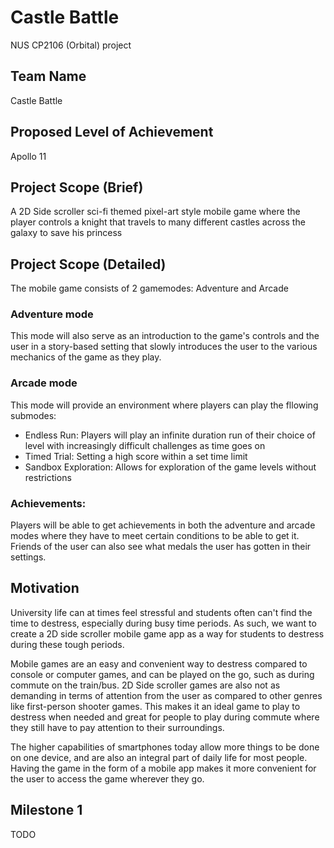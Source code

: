 # Castle Battle

NUS CP2106 (Orbital) project

## Team Name 
Castle Battle

## Proposed Level of Achievement 
Apollo 11 

## Project Scope (Brief)
A 2D Side scroller sci-fi themed pixel-art style mobile game where the player controls a knight that travels to many different castles across the galaxy to save his princess

## Project Scope (Detailed)
The mobile game consists of 2 gamemodes: Adventure and Arcade 

### Adventure mode 
This mode will also serve as an introduction to the game's controls and the user in a story-based setting that slowly introduces the user to the various mechanics of the game as they play.

### Arcade mode 
This mode will provide an environment where players can play the fllowing submodes:
  - Endless Run: Players will play an infinite duration run of their choice of level with increasingly difficult challenges as time goes on
  - Timed Trial: Setting a high score within a set time limit
  - Sandbox Exploration: Allows for exploration of the game levels without restrictions

### Achievements:
Players will be able to get achievements in both the adventure and arcade modes where they have to meet certain conditions to be able to get it. Friends of the user can also see what medals the user has gotten in their settings.

## Motivation
University life can at times feel stressful and students often can't find the time to destress, especially during busy time periods. As such, we want to create a 2D side scroller mobile game app as a way for students to destress during these tough periods.

Mobile games are an easy and convenient way to destress compared to console or computer games, and can be played on the go, such as during commute on the train/bus. 2D Side scroller games are also not as demanding in terms of attention from the user as compared to other genres like first-person shooter games. This makes it an ideal game to play to destress when needed and great for people to play during commute where they still have to pay attention to their surroundings.

The higher capabilities of smartphones today allow more things to be done on one device, and are also an integral part of daily life for most people. Having the game in the form of a mobile app makes it more convenient for the user to access the game wherever they go.

## Milestone 1
TODO